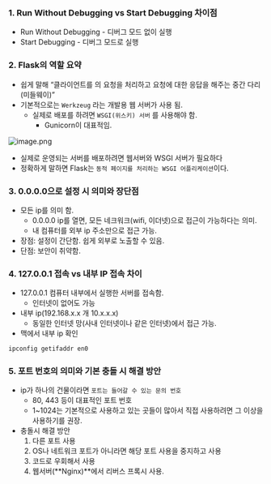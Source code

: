 ### 1. Run Without Debugging vs Start Debugging 차이점

- Run Without Debugging - 디버그 모드 없이 실행
- Start Debugging - 디버그 모드로 실행

### 2. Flask의 역할 요약

- 쉽게 말해 “클라이언트를 의 요청을 처리하고 요청에 대한 응답을 해주는 중간 다리(미들웨이)”
- 기본적으로는 `Werkzeug` 라는 개발용 웹 서버가 사용 됨.
    - 실제로 배포를 하려면 `WSGI(위스키) 서버` 를 사용해야 함.
        - Gunicorn이 대표적임.

![image.png](attachment:46e30108-25a2-4b96-b0e7-e1d955841f87:image.png)

- 실제로 운영되는 서버를 배포하려면 웹서버와 WSGI 서버가 필요하다
- 정확하게 말하면 Flask는 `동적 페이지를 처리하는 WSGI 어플리케이션`이다.

### 3. 0.0.0.0으로 설정 시 의미와 장단점

- 모든 ip를 의미 함.
    - 0.0.0.0 ip를 열면, 모든 네크워크(wifi, 이더넷)으로 접근이 가능하다는 의미.
    - 내 컴퓨터를 외부 ip 주소만으로 접근 가능.
- 장점: 설정이 간단함. 쉽게 외부로 노출할 수 있음.
- 단점: 보안이 취약함.

### 4. 127.0.0.1 접속 vs 내부 IP 접속 차이

- 127.0.0.1 컴퓨터 내부에서 실행한 서버를 접속함.
    - 인터넷이 없어도 가능
- 내부 ip(192.168.x.x 개 10.x.x.x)
    - 동일한 인터넷 망(사내 인터넷이나 같은 인터넷)에서 접근 가능.
- 맥에서 내부 ip 확인

```bash
ipconfig getifaddr en0
```

### 5. 포트 번호의 의미와 기본 충돌 시 해결 방안

- ip가 하나의 건물이라면 `포트는 들어갈 수 있는 문의 번호`
    - 80, 443 등이 대표적인 포트 번호
    - 1~1024는 기본적으로 사용하고 있는 곳들이 많아서 직접 사용하려면 그 이상을 사용하기를 권장.
- 충돌시 해결 방안
    1. 다른 포트 사용
    2. OS나 네트워크 포트가 아니라면 해당 포트 사용을 중지하고 사용
    3. 코드로 우회해서 사용
    4. 웹서버(**Nginx)**에서 리버스 프록시 사용.